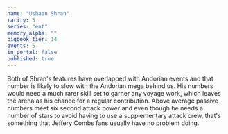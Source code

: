 ```yaml
---
name: "Ushaan Shran"
rarity: 5
series: "ent"
memory_alpha: ""
bigbook_tier: 14
events: 5
in_portal: false
published: true
---
```


Both of Shran's features have overlapped with Andorian events and that number is likely to slow with the Andorian mega behind us. His numbers would need a much rarer skill set to garner any voyage work, which leaves the arena as his chance for a regular contribution. Above average passive numbers meet six second attack power and even though he needs a number of stars to avoid having to use a supplementary attack crew, that's something that Jeffery Combs fans usually have no problem doing.
